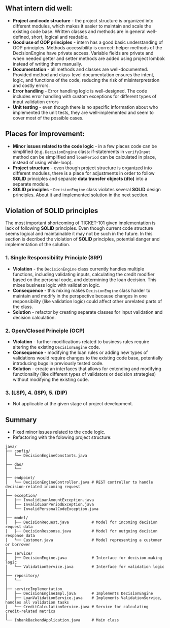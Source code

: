 ## What intern did well:


- **Project and code structure** - the project structure is organized into different modules, which
makes it easier to maintain and scale the existing code base. Written classes and methods are in general well-defined,
short, logical and readable.
- **Good use of OOP principles** - intern has a good  basic understanding of OOP principles. Methods accessibility is correct:
helper methods of the DecisionEngine have private access. Variable fields are private and when
needed getter and setter methods are added using project lombok instead of writing them manually.
- **Documentation** - all methods and classes are well-documented. Provided method and class-level documentation 
ensures the intent, logic, and functions of the code, reducing the risk of misinterpretation and costly errors.
- **Error handling** - Error handling logic is well-designed. The code includes error handling with custom
exceptions for different types of input validation errors
- **Unit testing** - even though there is no specific information about who implemented the unit tests, they are 
well-implemented and seem to cover most of the possible cases.

  
## Places for improvement:
- **Minor issues related to the code logic** - in a few places code can be simplified (e.g. `DecisionEngine` class: if-statements in `verifyInput` method can
be simplified  and `loanPeriod` can be calculated in place, instead of using while-loop).
- **Project structure** - even though project structure is organized into different modules, there is a place for adjustments in
order to follow **SOLID** principles and separate **data transfer objects (dto)** into a separate module.
- **SOLID principles** - `DecisionEngine` class violates several **SOLID** design principles. About it and implemented solution in the next section.

## Violation of SOLID principles
The most important shortcoming of TICKET-101 given implementation is lack of following **SOLID** principles.
Even though current code structure seems logical and maintainable it may not be such in the future. In this section is decribed
the violation of **SOLID** principles, potential danger and implementation of the solution.
### 1. Single Responsibility Principle (SRP)
- **Violation** - the `DecisionEngine` class currently handles multiple functions, including validating inputs, 
calculating the credit modifier based on the personal code, and determining the loan decision. This mixes business logic with validation logic.
- **Consequence** - this mixing makes `DecisionEngine` class harder to maintain and modify in the perspective because changes in one responsibility (like validation logic) could affect other unrelated parts of the class.
- **Solution** - refactor by creating separate classes for input validation and decision calculation.

### 2. Open/Closed Principle (OCP)
- **Violation** -  further modifications related to business rules require altering the existing `DecisionEngine` code.
- **Consequence** - modifying the loan rules or adding new types of validations would require changes to the existing code base, potentially introducing bugs in previously tested code.
- **Solution** - create an interfaces that allows for extending and modifying functionality (like different types of validators or decision strategies) without modifying the existing code.

### 3. (LSP), 4. (ISP), 5. (DIP)
- Not applicable at the given stage of project development.
  

## Summary
- Fixed minor issues related to the code logic.
- Refactoring with the folowing project structure:

``` 
java/
├── config/
│   └── DecisionEngineConstants.java        
│
├── dao/
│   └──
│
├── endpoint/
│   └── DecisionEngineController.java # REST controller to handle decision-related incoming request
│
├── exception/
│   ├── InvalidLoanAmountException.java
│   ├── InvalidLoanPeriodException.java
│   └── InvalidPersonalCodeException.java
│
├── model/
│   ├── DecisionRequest.java          # Model for incoming decision request data
│   ├── DecisionResponse.java         # Model for outgoing decision response data
│   └── Customer.java                 # Model representing a customer or borrower
│
├── service/
│   ├── DecisionEngine.java           # Interface for decision-making logic
│   └── ValidationService.java        # Interface for validation logic
│
├── repository/
│   └──
│
├── serviceImplementation
│   ├── DecisionEngineImpl.java       # Implements DecisionEngine
│   ├── LoanValidationService.java    # Implements ValidationService, handles all validation tasks
│   └── CreditCalculationService.java # Service for calculating credit-related metrics
│
└── InbankBackendApplication.java     # Main class
```